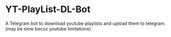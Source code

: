 # YT-PlayList-DL-Bot
A Telegram bot to download youtube playlists and upload them to telegram. (may be slow becoz youtube limitations)
